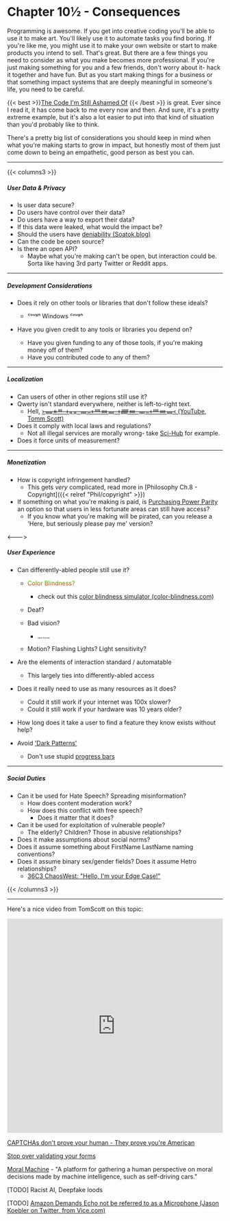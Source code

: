 # Chapter 10½ - Consequences

Programming is awesome. If you get into creative coding you'll be able to use it to make art. You'll likely use it to automate tasks you find boring. If you're like me, you might use it to make your own website or start to make products you intend to sell. That's great. But there are a few things you need to consider as what you make becomes more professional. If you're just making something for you and a few friends, don't worry about it- hack it together and have fun. But as you start making things for a business or that something impact systems that are deeply meaningful in someone's life, you need to be careful.

{{< best >}}[The Code I'm Still Ashamed Of](https://www.freecodecamp.org/news/the-code-im-still-ashamed-of-e4c021dff55e/) {{< /best >}} is great. Ever since I read it, it has come back to me every now and then. And sure, it's a pretty extreme example, but it's also a lot easier to put into that kind of situation than you'd probably like to think.

There's a pretty big list of considerations you should keep in mind when what you're making starts to grow in impact, but honestly most of them just come down to being an empathetic, good person as best you can.

---

{{< columns3 >}}

##### **User Data & Privacy**

* Is user data secure?
* Do users have control over their data?
* Do users have a way to export their data?
* If this data were leaked, what would the impact be?
* Should the users have [deniability (Soatok.blog)](https://soatok.blog/2020/11/04/a-brief-introduction-to-deniability/)
* Can the code be open source?
* Is there an open API?
  * Maybe what you're making can't be open, but interaction could be. Sorta like having 3rd party Twitter or Reddit apps.

---

##### **Development Considerations**

* Does it rely on other tools or libraries that don't follow these ideals?
  * *ᶜᵒᵘᵍʰ* Windows *ᶜᵒᵘᵍʰ*

* Have you given credit to any tools or libraries you depend on?
  * Have you given funding to any of those tools, if you're making money off of them?
  * Have you contributed code to any of them?

---

#####  **Localization**

* Can users of other in other regions still use it?
* Qwerty isn't standard everywhere, neither is left-to-right text.
  * Hell, [᚛ᚅᚑᚈ ᚐᚂᚂ ᚄᚚᚐᚉᚓᚄ ᚐᚏᚓ ᚄᚚᚐᚉᚓᚄ᚜ (YouTube, Tomm Scott)](https://www.youtube.com/watch?v=2yWWFLI5kFU) 
* Does it comply with local laws and regulations?
  * Not all illegal services are morally wrong- take [Sci-Hub](https://en.wikipedia.org/wiki/Sci-Hub) for example.
* Does it force units of measurement?

---

##### **Monetization**

- How is copyright infringement handled?
  - This gets *very* complicated, read more in  [Philosophy Ch.8 - Copyright]({{< relref "Phil/copyright" >}})
- If something on what you're making is paid,  is [Purchasing Power Parity](https://en.wikipedia.org/wiki/Purchasing_power_parity) an option so that users in less fortunate areas can still have access?
  - If you know what you're making will be pirated, can you release a 'Here, but seriously please pay me' version?

<--->

##### **User Experience**

* Can differently-abled people still use it?
  * <p style="background: -webkit-linear-gradient(90deg, #F00, #0F0); -webkit-background-clip: text; -webkit-text-fill-color: transparent;"> Color Blindness? </p>
  
    * check out this [color blindness simulator (color-blindness.com)](https://www.color-blindness.com/coblis-color-blindness-simulator/)

  * Deaf?
  
  * Bad vision?
    
    *  <p style="font-size:.3em"> super tiny text </p>
    
  * Motion? Flashing Lights? Light sensitivity? 
  
* Are the elements of interaction standard / automatable
  
  * This largely ties into differently-abled access
  
* Does it really need to use as many resources as it does?
  * Could it still work if your internet was 100x slower?
  * Could it still work if your hardware was 10 years older?
  
* How long does it take a user to find a feature they know exists without help?

* Avoid ['Dark Patterns'](https://darkpatterns.org)

  * Don't use stupid [progress bars](https://web.eecs.utk.edu/~azh/blog/fixprogressbars.html)

---

##### **Social Duties**

- Can it be used for Hate Speech? Spreading misinformation?
  - How does content moderation work?
  - How does this conflict with free speech?
    - Does it matter that it does?
- Can it be used for exploitation of vulnerable people?
  - The elderly? Children? Those in abusive relationships?
- Does it make assumptions about social norms?
- Does it assume something about FirstName LastName naming conventions?
- Does it assume binary sex/gender fields? Does it assume Hetro relationships?
  - [36C3 ChaosWest: "Hello, I'm your Edge Case!"](https://www.youtube.com/watch?v=nMTNatBC4mI)

{{< /columns3 >}}

---

Here's a nice video from TomScott on this topic:

<iframe width="100%" height="500" src="https://www.youtube.com/embed/LZM9YdO_QKk?list=PL96C35uN7xGLLeET0dOWaKHkAlPsrkcha" frameborder="0" allow="accelerometer; autoplay; clipboard-write; encrypted-media; gyroscope; picture-in-picture" allowfullscreen></iframe>

[CAPTCHAs don't prove your human - They prove you're American](https://shkspr.mobi/blog/2017/11/captchas-dont-prove-youre-human-they-prove-youre-american/)

[Stop over validating your forms](https://hugotunius.se/2016/01/04/stop-over-validating-your-forms.html)

[Moral Machine](https://www.moralmachine.net) - "A platform for gathering a human perspective on moral decisions made by machine intelligence, such as self-driving cars."

[TODO] Racist AI, Deepfake loods

[TODO] [Amazon Demands Echo not be referred to as a Microphone (Jason Koebler on Twitter, from Vice.com) ](https://nitter.net/jason_koebler/status/1303383712160190469#m)